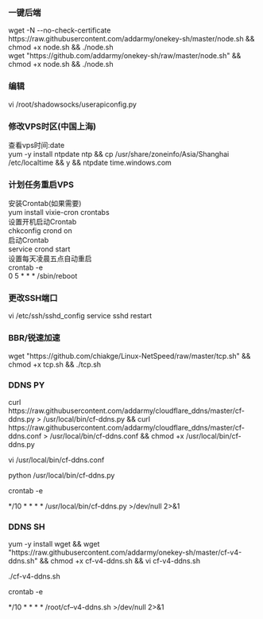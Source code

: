 
<h3>一键后端</h3>
wget -N --no-check-certificate https://raw.githubusercontent.com/addarmy/onekey-sh/master/node.sh && chmod +x node.sh && ./node.sh<br>
wget "https://github.com/addarmy/onekey-sh/raw/master/node.sh" && chmod +x node.sh && ./node.sh<br>
<h3>编辑</h3>
vi /root/shadowsocks/userapiconfig.py<br>

<h3>修改VPS时区(中国上海)</h3>
查看vps时间:date<br>
yum -y install ntpdate ntp && cp /usr/share/zoneinfo/Asia/Shanghai /etc/localtime && y && ntpdate time.windows.com<br>

<h3>计划任务重启VPS</h3>
安装Crontab(如果需要)<br>
yum install vixie-cron crontabs<br>
设置开机启动Crontab<br>
chkconfig crond on<br>
启动Crontab<br>
service crond start<br>
设置每天凌晨五点自动重启<br>
crontab -e<br>
0 5 * * * /sbin/reboot<br>

<h3>更改SSH端口</h3>
vi /etc/ssh/sshd_config
service sshd restart

<h3>BBR/锐速加速</h3>
wget "https://github.com/chiakge/Linux-NetSpeed/raw/master/tcp.sh" && chmod +x tcp.sh && ./tcp.sh<br>

<h3>DDNS PY</h3>
curl https://raw.githubusercontent.com/addarmy/cloudflare_ddns/master/cf-ddns.py > /usr/local/bin/cf-ddns.py && curl https://raw.githubusercontent.com/addarmy/cloudflare_ddns/master/cf-ddns.conf > /usr/local/bin/cf-ddns.conf && chmod +x /usr/local/bin/cf-ddns.py

vi /usr/local/bin/cf-ddns.conf

python /usr/local/bin/cf-ddns.py

crontab -e

*/10 * * * * /usr/local/bin/cf-ddns.py >/dev/null 2>&1<br>

<h3>DDNS SH</h3>
yum -y install wget && wget "https://raw.githubusercontent.com/addarmy/onekey-sh/master/cf-v4-ddns.sh" && chmod +x cf-v4-ddns.sh && vi cf-v4-ddns.sh
<br>

./cf-v4-ddns.sh

crontab -e

*/10 * * * * /root/cf–v4-ddns.sh >/dev/null 2>&1
